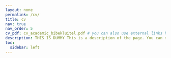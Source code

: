 ```yaml
---
layout: none 
permalink: /cv/
title: cv
nav: true
nav_order: 5
cv_pdf: cv_academic_bibekluitel.pdf # you can also use external links here
description: THIS IS DUMMY This is a description of the page. You can modify it in '_pages/cv.md'. You can also change or remove the top pdf download button.
toc:
  sidebar: left
---
```


<script>
  window.open("/assets/pdf/cv_academic_bibekluitel.pdf", "_blank");
  setTimeout(function () {
    window.location.href = "/";
  }, 300); // delay in milliseconds
</script>